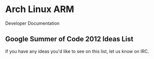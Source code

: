# Arch Linux ARM #

<div class="meta subtitle">Developer Documentation</div>

## Google Summer of Code 2012 Ideas List ##

If you have any ideas you'd like to see on this list, let us know on IRC.